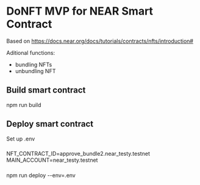 # DoNFT MVP for NEAR Smart Contract

Based on https://docs.near.org/docs/tutorials/contracts/nfts/introduction#

Aditional functions:
- bundling NFTs
- unbundling NFT

## Build smart contract

npm run build

## Deploy smart contract

Set up .env

###
NFT_CONTRACT_ID=approve_bundle2.near_testy.testnet
MAIN_ACCOUNT=near_testy.testnet
###

npm run deploy --env=.env